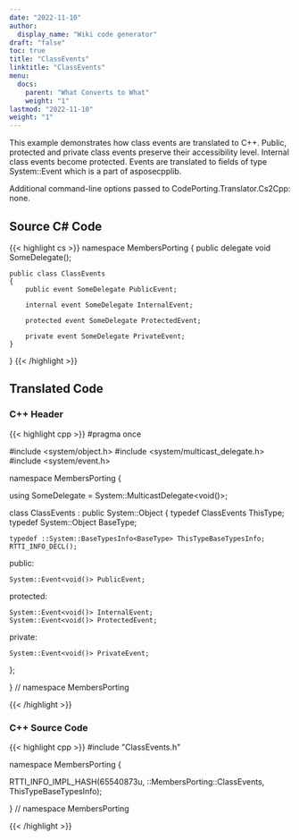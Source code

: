 ```yaml
---
date: "2022-11-10"
author:
  display_name: "Wiki code generator"
draft: "false"
toc: true
title: "ClassEvents"
linktitle: "ClassEvents"
menu:
  docs:
    parent: "What Converts to What"
    weight: "1"
lastmod: "2022-11-10"
weight: "1"
---
```


This example demonstrates how class events are translated to C++. Public, protected and private class events preserve their accessibility level. Internal class events become protected. Events are translated to fields of type System::Event<T> which is a part of asposecpplib.

Additional command-line options passed to CodePorting.Translator.Cs2Cpp: none.

## Source C# Code ##

{{< highlight cs >}}
namespace MembersPorting
{
    public delegate void SomeDelegate();

    public class ClassEvents
    {
        public event SomeDelegate PublicEvent;

        internal event SomeDelegate InternalEvent;

        protected event SomeDelegate ProtectedEvent;

        private event SomeDelegate PrivateEvent;
    }
}
{{< /highlight >}}

## Translated Code ##

### C++ Header ###

{{< highlight cpp >}}
#pragma once

#include <system/object.h>
#include <system/multicast_delegate.h>
#include <system/event.h>

namespace MembersPorting {

using SomeDelegate = System::MulticastDelegate<void()>;

class ClassEvents : public System::Object
{
    typedef ClassEvents ThisType;
    typedef System::Object BaseType;
    
    typedef ::System::BaseTypesInfo<BaseType> ThisTypeBaseTypesInfo;
    RTTI_INFO_DECL();
    
public:

    System::Event<void()> PublicEvent;
    
protected:

    System::Event<void()> InternalEvent;
    System::Event<void()> ProtectedEvent;
    
private:

    System::Event<void()> PrivateEvent;
    
};

} // namespace MembersPorting



{{< /highlight >}}

### C++ Source Code ###

{{< highlight cpp >}}
#include "ClassEvents.h"

namespace MembersPorting {

RTTI_INFO_IMPL_HASH(65540873u, ::MembersPorting::ClassEvents, ThisTypeBaseTypesInfo);

} // namespace MembersPorting

{{< /highlight >}}
